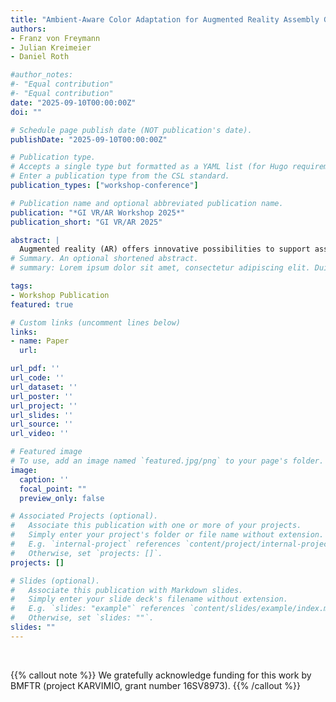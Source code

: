 ```yaml
---
title: "Ambient-Aware Color Adaptation for Augmented Reality Assembly Guidance User Interfaces"
authors:
- Franz von Freymann
- Julian Kreimeier
- Daniel Roth

#author_notes:
#- "Equal contribution"
#- "Equal contribution"
date: "2025-09-10T00:00:00Z"
doi: ""

# Schedule page publish date (NOT publication's date).
publishDate: "2025-09-10T00:00:00Z"

# Publication type.
# Accepts a single type but formatted as a YAML list (for Hugo requirements).
# Enter a publication type from the CSL standard.
publication_types: ["workshop-conference"]

# Publication name and optional abbreviated publication name.
publication: "*GI VR/AR Workshop 2025*"
publication_short: "GI VR/AR 2025"

abstract: |
  Augmented reality (AR) offers innovative possibilities to support assembly processes, particularly in highly specialized environments such as operating rooms. This paper investigates how ambient aware color adaptation can improve the readability and usability of assembly instructions. Based on existing challenges in color perception in optical see-through AR displays, an algorithm is developed and empirically evaluated that dynamically adapts the contrast of the menu background color to the physical environment. The implementation uses the HoloLens 2 and is based on a modified Michelson contrast calculation to ensure the best visibility of instructions in bright environments. The method is evaluated by a user study in which eight participants performed an assembly task under different lighting conditions. The results show that adaptive color matching had no significant disadvantages for usability, while general AR interaction and control were perceived as more challenging.
# Summary. An optional shortened abstract.
# summary: Lorem ipsum dolor sit amet, consectetur adipiscing elit. Duis posuere tellus ac convallis placerat. Proin tincidunt magna sed ex sollicitudin condimentum.

tags:
- Workshop Publication
featured: true

# Custom links (uncomment lines below)
links:
- name: Paper
  url: 

url_pdf: ''
url_code: ''
url_dataset: ''
url_poster: ''
url_project: ''
url_slides: ''
url_source: ''
url_video: ''

# Featured image
# To use, add an image named `featured.jpg/png` to your page's folder. 
image:
  caption: ''
  focal_point: ""
  preview_only: false

# Associated Projects (optional).
#   Associate this publication with one or more of your projects.
#   Simply enter your project's folder or file name without extension.
#   E.g. `internal-project` references `content/project/internal-project/index.md`.
#   Otherwise, set `projects: []`.
projects: []

# Slides (optional).
#   Associate this publication with Markdown slides.
#   Simply enter your slide deck's filename without extension.
#   E.g. `slides: "example"` references `content/slides/example/index.md`.
#   Otherwise, set `slides: ""`.
slides: ""
---
```



<br>

{{% callout note %}}
We gratefully acknowledge funding for this work by BMFTR (project KARVIMIO, grant number 16SV8973).
{{% /callout %}}


